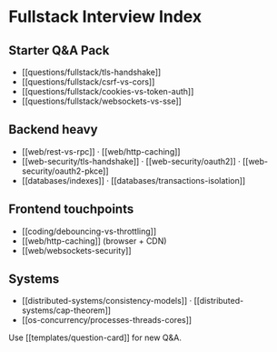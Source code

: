 # Fullstack Interview Index

## Starter Q&A Pack
- [[questions/fullstack/tls-handshake]]
- [[questions/fullstack/csrf-vs-cors]]
- [[questions/fullstack/cookies-vs-token-auth]]
- [[questions/fullstack/websockets-vs-sse]]

## Backend heavy
- [[web/rest-vs-rpc]] · [[web/http-caching]]
- [[web-security/tls-handshake]] · [[web-security/oauth2]] · [[web-security/oauth2-pkce]]
- [[databases/indexes]] · [[databases/transactions-isolation]]

## Frontend touchpoints
- [[coding/debouncing-vs-throttling]]
- [[web/http-caching]] (browser + CDN)
- [[web/websockets-security]]

## Systems
- [[distributed-systems/consistency-models]] · [[distributed-systems/cap-theorem]]
- [[os-concurrency/processes-threads-cores]]

Use [[templates/question-card]] for new Q&A.
